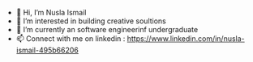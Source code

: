 - 👋 Hi, I’m Nusla Ismail
- 👀 I’m interested in building creative soultions 
- 🌱 I’m currently an software engineerinf undergraduate
- 📫 Connect with me on linkedin : https://www.linkedin.com/in/nusla-ismail-495b66206

<!---
Nusla-Ismail/Nusla-Ismail is a ✨ special ✨ repository because its `README.md` (this file) appears on your GitHub profile.
You can click the Preview link to take a look at your changes.
--->
